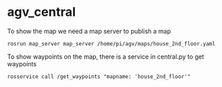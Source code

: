 # agv_central


To show the map we need a map server to publish a map

```rosrun map_server map_server /home/pi/agv/maps/house_2nd_floor.yaml```


To show waypoints on the map, there is a service in central.py to get waypoints

```rosservice call /get_waypoints "mapname: 'house_2nd_floor'"```



